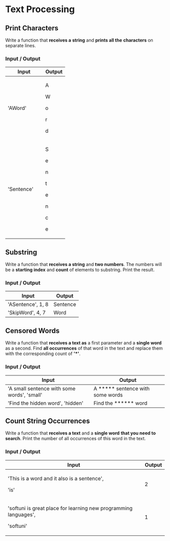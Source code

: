 # Text Processing

## Print Characters

Write a function that **receives a** **string** and **prints all the**
**characters** on separate lines.

### Input / Output

<table>
<colgroup>
<col style="width: 62%" />
<col style="width: 37%" />
</colgroup>
<thead>
<tr class="header">
<th><strong>Input</strong></th>
<th><strong>Output</strong></th>
</tr>
</thead>
<tbody>
<tr class="odd">
<td>'AWord'</td>
<td><p>A</p>
<p>W</p>
<p>o</p>
<p>r</p>
<p>d</p></td>
</tr>
<tr class="even">
<td>'Sentence'</td>
<td><p>S</p>
<p>e</p>
<p>n</p>
<p>t</p>
<p>e</p>
<p>n</p>
<p>c</p>
<p>e</p></td>
</tr>
</tbody>
</table>

## Substring

Write a function that **receives a string** and **two numbers**. The
numbers will be a **starting index** and **count** of elements to
substring. Print the result.

### Input / Output

| **Input**         | **Output** |
|-------------------|------------|
| 'ASentence', 1, 8 | Sentence   |
| 'SkipWord', 4, 7  | Word       |

## Censored Words

Write a function that **receives a text as** a first parameter and a
**single word** as a second. Find **all occurrences** of that word in
the text and replace them with the corresponding count of **'\*'**.

### Input / Output

| **Input** | **Output** |
|----|----|
| 'A small sentence with some words', 'small' | A \*\*\*\*\* sentence with some words |
| 'Find the hidden word', 'hidden' | Find the \*\*\*\*\*\* word |

## Count String Occurrences

Write a function that **receives a text** and a **single word** **that
you need to search**. Print the number of all occurrences of this word
in the text.

### Input / Output

<table>
<colgroup>
<col style="width: 85%" />
<col style="width: 14%" />
</colgroup>
<thead>
<tr class="header">
<th><strong>Input</strong></th>
<th><strong>Output</strong></th>
</tr>
</thead>
<tbody>
<tr class="odd">
<td><p>'This is a word and it also is a sentence',</p>
<p>'is'</p></td>
<td>2</td>
</tr>
<tr class="even">
<td><p>'softuni is great place for learning new programming
languages',</p>
<p>'softuni'</p></td>
<td>1</td>
</tr>
</tbody>
</table>
